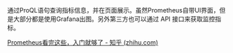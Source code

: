 通过ProQL语句查询指标信息，并在页面展示。虽然Prometheus自带UI界面，但是大部分都是使用Grafana出图。另外第三方也可以通过 API 接口来获取监控指标。

[Prometheus看完这些，入门就够了 - 知乎 (zhihu.com)](https://zhuanlan.zhihu.com/p/267966193)